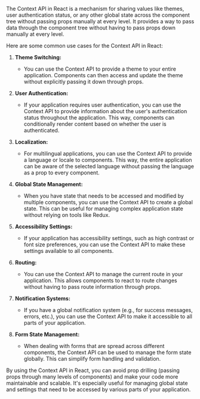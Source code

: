 The Context API in React is a mechanism for sharing values like themes, user authentication status, or any other global state across the component tree without passing props manually at every level. It provides a way to pass data through the component tree without having to pass props down manually at every level.

Here are some common use cases for the Context API in React:

1. **Theme Switching:**
   - You can use the Context API to provide a theme to your entire application. Components can then access and update the theme without explicitly passing it down through props.

2. **User Authentication:**
   - If your application requires user authentication, you can use the Context API to provide information about the user's authentication status throughout the application. This way, components can conditionally render content based on whether the user is authenticated.

3. **Localization:**
   - For multilingual applications, you can use the Context API to provide a language or locale to components. This way, the entire application can be aware of the selected language without passing the language as a prop to every component.

4. **Global State Management:**
   - When you have state that needs to be accessed and modified by multiple components, you can use the Context API to create a global state. This can be useful for managing complex application state without relying on tools like Redux.

5. **Accessibility Settings:**
   - If your application has accessibility settings, such as high contrast or font size preferences, you can use the Context API to make these settings available to all components.

6. **Routing:**
   - You can use the Context API to manage the current route in your application. This allows components to react to route changes without having to pass route information through props.

7. **Notification Systems:**
   - If you have a global notification system (e.g., for success messages, errors, etc.), you can use the Context API to make it accessible to all parts of your application.

8. **Form State Management:**
   - When dealing with forms that are spread across different components, the Context API can be used to manage the form state globally. This can simplify form handling and validation.

By using the Context API in React, you can avoid prop drilling (passing props through many levels of components) and make your code more maintainable and scalable. It's especially useful for managing global state and settings that need to be accessed by various parts of your application.